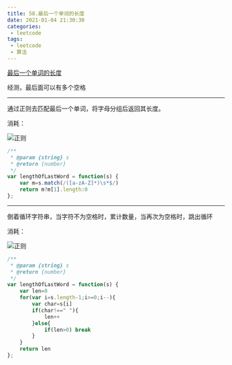 ```yaml
---
title: 58.最后一个单词的长度
date: 2021-01-04 21:30:30
categories:
 - leetcode
tags:
 - leetcode
 - 算法
---
```


[最后一个单词的长度](https://leetcode-cn.com/problems/length-of-last-word/)

经测，最后面可以有多个空格

-------------------------------

通过正则去匹配最后一个单词，将字母分组后返回其长度。

消耗：

![正则](@images/leetcode/58.png)

```javascript
/**
 * @param {string} s
 * @return {number}
 */
var lengthOfLastWord = function(s) {
    var m=s.match(/([a-zA-Z]*)\s*$/)
    return m?m[1].length:0
};
```

------------------------

倒着循环字符串，当字符不为空格时，累计数量，当再次为空格时，跳出循环

消耗：

![正则](@images/leetcode/58-2.png)

```js
/**
 * @param {string} s
 * @return {number}
 */
var lengthOfLastWord = function(s) {
    var len=0
    for(var i=s.length-1;i>=0;i--){
        var char=s[i]
        if(char!==" "){
            len++
        }else{
            if(len>0) break
        }
    }
    return len
};
```